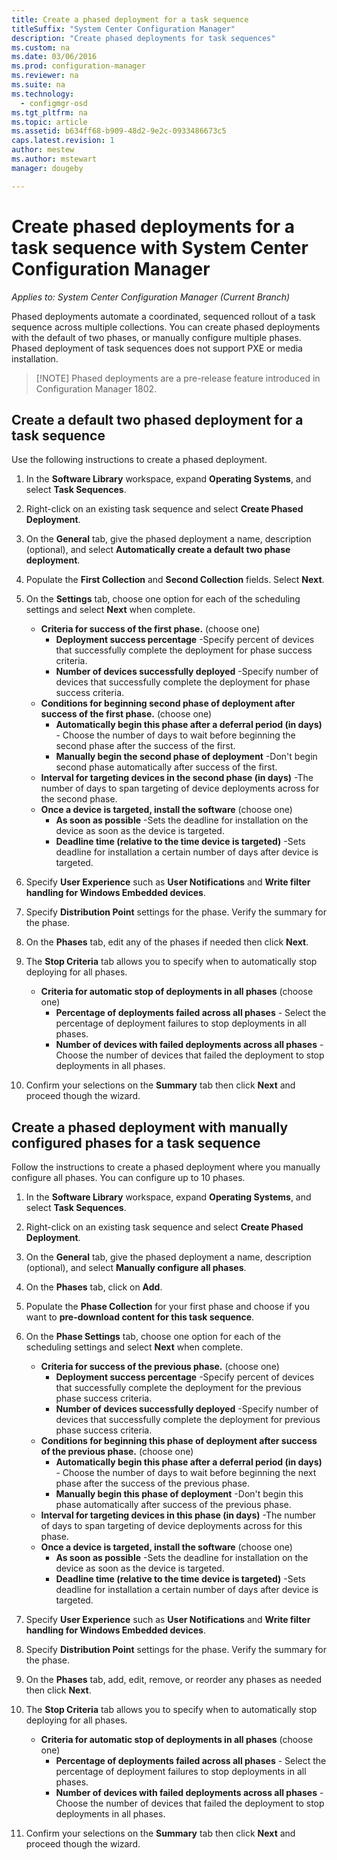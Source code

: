 ```yaml
---
title: Create a phased deployment for a task sequence
titleSuffix: "System Center Configuration Manager"
description: "Create phased deployments for task sequences"
ms.custom: na
ms.date: 03/06/2016
ms.prod: configuration-manager
ms.reviewer: na
ms.suite: na
ms.technology:
  - configmgr-osd
ms.tgt_pltfrm: na
ms.topic: article
ms.assetid: b634ff68-b909-48d2-9e2c-0933486673c5
caps.latest.revision: 1
author: mestew
ms.author: mstewart
manager: dougeby

---
```

# Create phased deployments for a task sequence with System Center Configuration Manager

*Applies to: System Center Configuration Manager (Current Branch)*

Phased deployments automate a coordinated, sequenced rollout of a task sequence across multiple collections. You can create phased deployments with the default of two phases, or manually configure multiple phases. Phased deployment of task sequences does not support PXE or media installation. 

>[!NOTE] Phased deployments are a pre-release feature introduced in Configuration Manager 1802. <!--1356837-->

## Create a default two phased deployment for a task sequence
Use the following instructions to create a phased deployment. 

1. In the **Software Library** workspace, expand **Operating Systems**, and select **Task Sequences**.

2. Right-click on an existing task sequence and select **Create Phased Deployment**. 

3. On the **General** tab, give the phased deployment a name, description (optional), and select **Automatically create a default two phase deployment**. 

4. Populate the **First Collection** and **Second Collection** fields. Select **Next**.

5. On the **Settings** tab, choose one option for each of the scheduling settings and select **Next** when complete. 
    - **Criteria for success of the first phase.** (choose one)
        - **Deployment success percentage** -Specify percent of devices that successfully complete the deployment for phase success criteria. 
        - **Number of devices successfully deployed** -Specify number of devices that successfully complete the deployment for phase success criteria. 
    - **Conditions for beginning second phase of deployment after success of the first phase.** (choose one)
        - **Automatically begin this phase after a deferral period (in days)** - Choose the number of days to wait before beginning the second phase after the success of the first. 
        - **Manually begin the second phase of deployment** -Don't begin second phase automatically after success of the first. 
    - **Interval for targeting devices in the second phase (in days)** -The number of days to span targeting of device deployments across for the second phase. 
    - **Once a device is targeted, install the software** (choose one)
        - **As soon as possible** -Sets the deadline for installation on the device as soon as the device is targeted.
        - **Deadline time (relative to the time device is targeted)** -Sets deadline for installation a certain number of days after device is targeted. 
6. Specify **User Experience** such as **User Notifications** and **Write filter handling for Windows Embedded devices**.

7. Specify **Distribution Point** settings for the phase. Verify the summary for the phase.        

8. On the **Phases** tab, edit any of the phases if needed then click **Next**.

9. The **Stop Criteria** tab allows you to specify when to automatically stop deploying for all phases.
    - **Criteria for automatic stop of deployments in all phases** (choose one)
        - **Percentage of deployments failed across all phases** - Select the percentage of deployment failures to stop deployments in all phases. 
        - **Number of devices with failed deployments across all phases** - Choose the number of devices that failed the deployment to stop deployments in all phases.  

10. Confirm your selections on the **Summary** tab then click **Next** and proceed though the wizard.


## Create a phased deployment with manually configured phases for a task sequence
Follow the instructions to create a phased deployment where you manually configure all phases. You can configure up to 10 phases. 

1. In the **Software Library** workspace, expand **Operating Systems**, and select **Task Sequences**.

2. Right-click on an existing task sequence and select **Create Phased Deployment**. 

3. On the **General** tab, give the phased deployment a name, description (optional), and select **Manually configure all phases**. 

4. On the **Phases** tab, click on **Add**.

5. Populate the **Phase Collection** for your first phase and choose if you want to **pre-download content for this task sequence**.  

6. On the **Phase Settings** tab, choose one option for each of the scheduling settings and select **Next** when complete. 
    - **Criteria for success of the previous phase.** (choose one)
        - **Deployment success percentage** -Specify percent of devices that successfully complete the deployment for the previous phase success criteria. 
        - **Number of devices successfully deployed** -Specify number of devices that successfully complete the deployment for previous phase success criteria. 
    - **Conditions for beginning this phase of deployment after success of the previous phase.** (choose one)
        - **Automatically begin this phase after a deferral period (in days)** - Choose the number of days to wait before beginning the next phase after the success of the previous phase. 
        - **Manually begin this phase of deployment** -Don't begin this phase automatically after success of the previous phase. 
    - **Interval for targeting devices in this phase (in days)** -The number of days to span targeting of device deployments across for this phase. 
    - **Once a device is targeted, install the software** (choose one)
        - **As soon as possible** -Sets the deadline for installation on the device as soon as the device is targeted.
        - **Deadline time (relative to the time device is targeted)** -Sets deadline for installation a certain number of days after device is targeted. 
     
7. Specify **User Experience** such as **User Notifications** and **Write filter handling for Windows Embedded devices**.

8. Specify **Distribution Point** settings for the phase. Verify the summary for the phase. 

9. On the **Phases** tab, add, edit, remove, or reorder any  phases as needed then click **Next**.

10. The **Stop Criteria** tab allows you to specify when to automatically stop deploying for all phases.
    - **Criteria for automatic stop of deployments in all phases** (choose one)
        - **Percentage of deployments failed across all phases** - Select the percentage of deployment failures to stop deployments in all phases. 
        - **Number of devices with failed deployments across all phases** - Choose the number of devices that failed the deployment to stop deployments in all phases.  

11. Confirm your selections on the **Summary** tab then click **Next** and proceed though the wizard.

